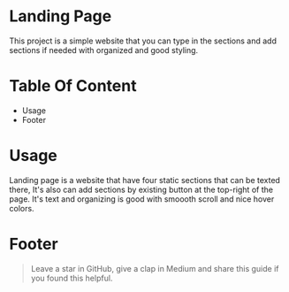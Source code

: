# Landing Page
This project is a simple website that you can type in the sections and add sections if needed with organized and good styling.
# Table Of Content
- Usage
- Footer
# Usage
Landing page is a website that have four static sections that can be texted there, It's also can add sections by existing button at the top-right of the page. It's text and organizing is good with smoooth scroll and nice hover colors. 
# Footer
> Leave a star in GitHub, give a clap in Medium and share this guide if you found this helpful. 